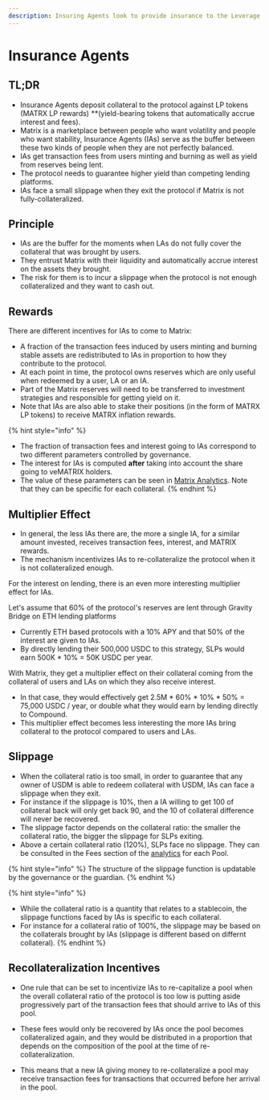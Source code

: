 ```yaml
---
description: Insuring Agents look to provide insurance to the Leverage Agents
---
```


# Insurance Agents

## TL;DR

- Insurance Agents deposit collateral to the protocol against LP tokens (MATRX LP rewards) **(yield-bearing tokens that automatically accrue interest and fees).
- Matrix is a marketplace between people who want volatility and people who want stability, Insurance Agents (IAs) serve as the buffer between these two kinds of people when they are not perfectly balanced.
- IAs get transaction fees from users minting and burning as well as yield from reserves being lent. 
- The protocol needs to guarantee higher yield than competing lending platforms.
- IAs face a small slippage when they exit the protocol if Matrix is not fully-collateralized.

## Principle

- IAs are the buffer for the moments when LAs do not fully cover the collateral that was brought by users.
- They entrust Matrix with their liquidity and automatically accrue interest on the assets they brought. 
- The risk for them is to incur a slippage when the protocol is not enough collateralized and they want to cash out.

## Rewards

There are different incentives for IAs to come to Matrix:

- A fraction of the transaction fees induced by users minting and burning stable assets are redistributed to IAs in proportion to how they contribute to the protocol.
- At each point in time, the protocol owns reserves which are only useful when redeemed by a user, LA or an IA. 
- Part of the Matrix reserves will need to be transferred to investment strategies and responsible for getting yield on it.
- Note that IAs are also able to stake their positions (in the form of MATRX LP tokens) to receive MATRX inflation rewards.

{% hint style="info" %}
- The fraction of transaction fees and interest going to IAs correspond to two different parameters controlled by governance. 
- The interest for IAs is computed **after** taking into account the share going to veMATRIX holders. 
- The value of these parameters can be seen in [Matrix Analytics](https://analytics.Matrix.money). Note that they can be specific for each collateral.
{% endhint %}

## Multiplier Effect

- In general, the less IAs there are, the more a single IA, for a similar amount invested, receives transaction fees, interest, and MATRIX rewards. 
- The mechanism incentivizes IAs to re-collateralize the protocol when it is not collateralized enough.

For the interest on lending, there is an even more interesting multiplier effect for IAs.

Let's assume that 60% of the protocol's reserves are lent through Gravity Bridge on ETH lending platforms  
- Currently ETH based protocols with a 10% APY and that 50% of the interest are given to IAs. 
- By directly lending their 500,000 USDC to this strategy, SLPs would earn 500K \* 10% = 50K USDC per year.

With Matrix, they get a multiplier effect on their collateral coming from the collateral of users and LAs on which they also receive interest.
- In that case, they would effectively get 2.5M \* 60% \* 10% \* 50% = 75,000 USDC / year, or double what they would earn by lending directly to Compound.
- This multiplier effect becomes less interesting the more IAs bring collateral to the protocol compared to users and LAs.

## Slippage

- When the collateral ratio is too small, in order to guarantee that any owner of USDM is able to redeem collateral with USDM, IAs can face a slippage when they exit.
- For instance if the slippage is 10%, then a IA willing to get 100 of collateral back will only get back 90, and the 10 of collateral difference will never be recovered.
- The slippage factor depends on the collateral ratio: the smaller the collateral ratio, the bigger the slippage for SLPs exiting. 
- Above a certain collateral ratio (120%), SLPs face no slippage. They can be consulted in the Fees section of the [analytics](https://analytics.Matrix.money/#/USDC/EUR) for each Pool.

{% hint style="info" %}
The structure of the slippage function is updatable by the governance or the guardian.
{% endhint %}

{% hint style="info" %}
- While the collateral ratio is a quantity that relates to a stablecoin, the slippage functions faced by IAs is specific to each collateral. 
- For instance for a collateral ratio of 100%, the slippage may be based on the collaterals brought by IAs (slippage is different based on differnt collateral).
{% endhint %}

## Recollateralization Incentives

- One rule that can be set to incentivize IAs to re-capitalize a pool when the overall collateral ratio of the protocol is too low is putting aside progressively part of the transaction fees that should arrive to IAs of this pool.

- These fees would only be recovered by IAs once the pool becomes collateralized again, and they would be distributed in a proportion that depends on the composition of the pool at the time of re-collateralization. 

- This means that a new IA giving money to re-collateralize a pool may receive transaction fees for transactions that occurred before her arrival in the pool.


